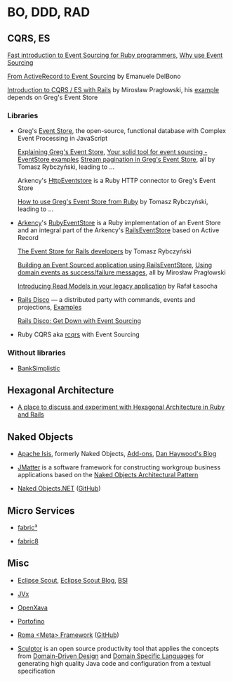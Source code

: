 # BO, DDD, RAD

## CQRS, ES

[Fast introduction to Event Sourcing for Ruby programmers](http://blog.arkency.com/2015/03/fast-introduction-to-event-sourcing-for-ruby-programmers/), [Why use Event Sourcing](http://blog.arkency.com/2015/03/why-use-event-sourcing/)

[From ActiveRecord to Event Sourcing](http://de.slideshare.net/emadb/wroclove-rb) by Emanuele DelBono

[Introduction to CQRS / ES with Rails](http://praglowski.com/presentations/cqrses/drug/) by Mirosław Pragłowski, his [example](https://github.com/mpraglowski/cqrses-sample/) depends on Greg's Event Store

### Libraries

 * Greg's [Event Store](https://geteventstore.com/), the open-source, functional database with Complex Event Processing in JavaScript

   [Explaining Greg's Event Store](http://blog.arkency.com/2015/03/explaining-gregs-event-store/), [Your solid tool for event sourcing - EventStore examples](http://blog.arkency.com/2015/03/your-solid-tool-for-event-sourcing-eventstore-examples/) [Stream pagination in Greg's Event Store](http://blog.arkency.com/2015/03/stream-pagination-in-gregs-event-store/), all by Tomasz Rybczyński, leading to …

   Arkency's [HttpEventstore](https://github.com/arkency/http_eventstore) is a Ruby HTTP connector to Greg's Event Store

   [How to use Greg's Event Store from Ruby](http://blog.arkency.com/2015/03/how-to-use-gregs-event-store-from-ruby/) by Tomasz Rybczyński, leading to …

 * [Arkency](http://blog.arkency.com/)'s [RubyEventStore](https://github.com/arkency/ruby_event_store) is a Ruby implementation of an Event Store and an integral part of the Arkency's [RailsEventStore](https://github.com/arkency/rails_event_store) based on Active Record

   [The Event Store for Rails developers](http://blog.arkency.com/2015/04/the-event-store-for-rails-developers/) by Tomasz Rybczyński

   [Building an Event Sourced application using RailsEventStore](http://blog.arkency.com/2015/05/building-an-event-sourced-application-using-rails-event-store/), [Using domain events as success/failure messages](http://blog.arkency.com/2015/05/using-domain-events-as-success-slash-failure-messages/), all by Mirosław Pragłowski

   [Introducing Read Models in your legacy application](http://blog.arkency.com/2015/05/introducing-read-models-in-your-legacy-application/) by Rafał Łasocha

 * [Rails Disco](https://github.com/hicknhack-software/rails-disco) — a distributed party with commands, events and projections, [Examples](https://github.com/hicknhack-software/rails-disco-examples)

   [Rails Disco: Get Down with Event Sourcing](http://www.sitepoint.com/rails-disco-get-event-sourcing/)

 * Ruby CQRS aka [rcqrs](https://github.com/slashdotdash/rcqrs) with Event Sourcing

### Without libraries

 * [BankSimplistic](https://github.com/cavalle/banksimplistic)


## Hexagonal Architecture

 * [A place to discuss and experiment with Hexagonal Architecture in Ruby and Rails](https://github.com/padwasabimasala/hexagonal-ruby)


## Naked Objects

 * [Apache Isis](https://isis.apache.org/), formerly Naked Objects, [Add-ons](http://www.isisaddons.org/), [Dan Haywood's Blog](http://danhaywood.com/)

 * [JMatter](http://jmatter.org/) is a software framework for constructing workgroup business applications based on the [Naked Objects Architectural Pattern](https://en.wikipedia.org/wiki/Naked_objects)

 * [Naked Objects.NET](http://nakedobjects.codeplex.com/) ([GitHub](https://github.com/NakedObjectsGroup/NakedObjectsFramework))


## Micro Services

 * [fabric³](http://www.fabric3.org/)

 * [fabric8](http://fabric8.io/)


## Misc

 * [Eclipse Scout](http://www.eclipse.org/scout/), [Eclipse Scout Blog](http://www.bsiag.com/scout/), [BSI](http://www.bsiag.com/de/technologien/eclipse-scout.html)

 * [JVx](http://www.sibvisions.com/de/jvx)

 * [OpenXava](http://openxava.org/)

 * [Portofino](http://www.manydesigns.com/en/portofino)

 * [Roma \<Meta\> Framework](http://romaframework.org/) ([GitHub](https://github.com/romaframework))

 * [Sculptor](http://sculptorgenerator.org/) is an open source productivity tool that applies the concepts from [Domain-Driven Design](http://domaindrivendesign.org/books/) and [Domain Specific Languages](https://en.wikipedia.org/wiki/Domain-specific_language) for generating high quality Java code and configuration from a textual specification
